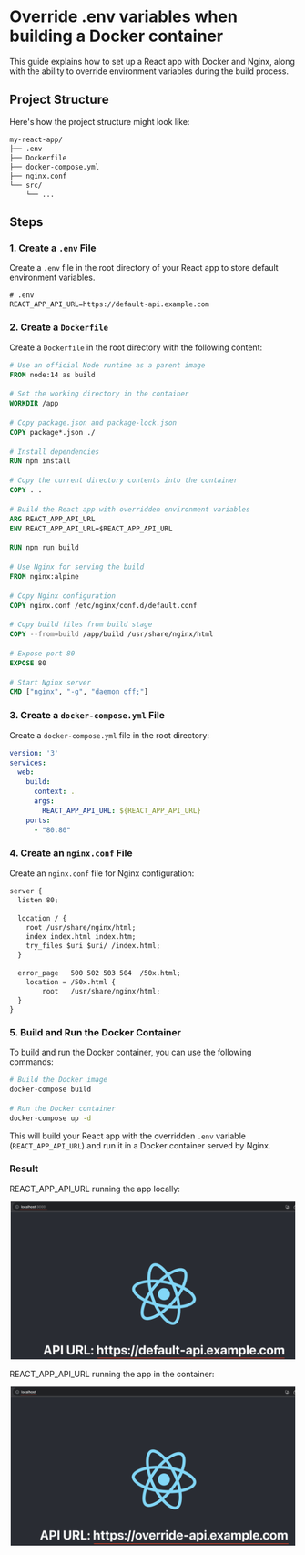 # Override .env variables when building a Docker container

This guide explains how to set up a React app with Docker and Nginx, along with the ability to override environment variables during the build process.

## Project Structure

Here's how the project structure might look like:

```
my-react-app/
├── .env
├── Dockerfile
├── docker-compose.yml
├── nginx.conf
└── src/
    └── ...
```

## Steps

### 1. Create a `.env` File

Create a `.env` file in the root directory of your React app to store default environment variables.

```env
# .env
REACT_APP_API_URL=https://default-api.example.com
```

### 2. Create a `Dockerfile`

Create a `Dockerfile` in the root directory with the following content:

```Dockerfile
# Use an official Node runtime as a parent image
FROM node:14 as build

# Set the working directory in the container
WORKDIR /app

# Copy package.json and package-lock.json
COPY package*.json ./

# Install dependencies
RUN npm install

# Copy the current directory contents into the container
COPY . .

# Build the React app with overridden environment variables
ARG REACT_APP_API_URL
ENV REACT_APP_API_URL=$REACT_APP_API_URL

RUN npm run build

# Use Nginx for serving the build
FROM nginx:alpine

# Copy Nginx configuration
COPY nginx.conf /etc/nginx/conf.d/default.conf

# Copy build files from build stage
COPY --from=build /app/build /usr/share/nginx/html

# Expose port 80
EXPOSE 80

# Start Nginx server
CMD ["nginx", "-g", "daemon off;"]
```

### 3. Create a `docker-compose.yml` File

Create a `docker-compose.yml` file in the root directory:

```yaml
version: '3'
services:
  web:
    build: 
      context: .
      args:
        REACT_APP_API_URL: ${REACT_APP_API_URL}
    ports:
      - "80:80"
```

### 4. Create an `nginx.conf` File

Create an `nginx.conf` file for Nginx configuration:

```nginx
server {
  listen 80;

  location / {
    root /usr/share/nginx/html;
    index index.html index.htm;
    try_files $uri $uri/ /index.html;
  }

  error_page   500 502 503 504  /50x.html;
    location = /50x.html {
        root   /usr/share/nginx/html;
  }
}
```

### 5. Build and Run the Docker Container

To build and run the Docker container, you can use the following commands:

```bash
# Build the Docker image
docker-compose build

# Run the Docker container
docker-compose up -d
```

This will build your React app with the overridden `.env` variable (`REACT_APP_API_URL`) and run it in a Docker container served by Nginx.

### Result

REACT_APP_API_URL running the app locally:
<p align="center">
  <img src="./docs/img/app-in-local.png" alt="running the app locally" width="500">
</p>

REACT_APP_API_URL running the app in the container:
<p align="center">
  <img src="./docs/img/app-in-container.png" alt="running the app in the container" width="500">
</p>